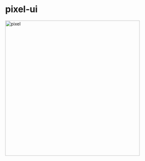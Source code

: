 # pixel-ui
<img width="430" alt="pixel" src="https://user-images.githubusercontent.com/33242654/114503347-ba847080-9c5f-11eb-9cc7-643d1c95b7c0.png">

